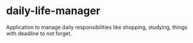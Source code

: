 # daily-life-manager
Application to manage daily responsibilities like shopping, studying, things with deadline to not forget.

